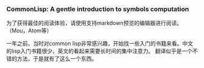 ### CommonLisp: A gentle introduction to symbols computation

为了获得最佳的阅读体验，请使用支持markdown预览的编辑器进行阅读。（Mou，Atom等）

一年之前，当时对common lisp非常感兴趣，开始找一些入门的书籍来看。中文的lisp入门书籍很少，英文的看起来需要长时间的集中注意力。
翻译似乎是一个不错的方法，于是就有了这么一个东西。

